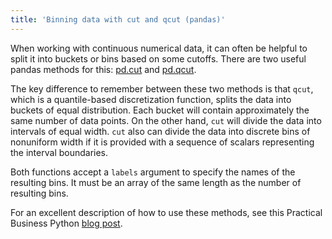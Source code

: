 ```yaml
---
title: 'Binning data with cut and qcut (pandas)'
---
```

When working with continuous numerical data, it can often be helpful to split it into buckets or bins based on some cutoffs. There are two useful pandas methods for this: [pd.cut](https://pandas.pydata.org/pandas-docs/stable/reference/api/pandas.cut.html) and [pd.qcut](https://pandas.pydata.org/pandas-docs/stable/reference/api/pandas.qcut.html). 

The key difference to remember between these two methods is that `qcut`, which is a quantile-based discretization function, splits the data into buckets of equal distribution. Each bucket will contain approximately the same number of data points. On the other hand, `cut` will divide the data into intervals of equal width. `cut` also can divide the data into discrete bins of nonuniform width if it is provided with a sequence of scalars representing the interval boundaries.

Both functions accept a `labels` argument to specify the names of the resulting bins. It must be an array of the same length as the number of resulting bins. 

For an excellent description of how to use these methods, see this Practical Business Python [blog post](https://pbpython.com/pandas-qcut-cut.html).
